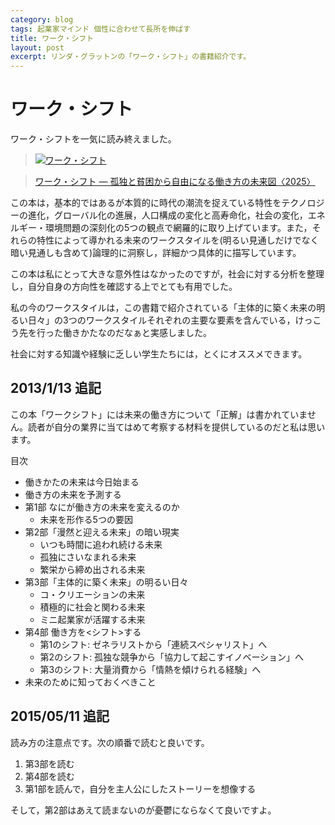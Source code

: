 ```yaml
---
category: blog
tags: 起業家マインド 個性に合わせて長所を伸ばす
title: ワーク・シフト
layout: post
excerpt: リンダ・グラットンの「ワーク・シフト」の書籍紹介です。
---
```

# ワーク・シフト

ワーク・シフトを一気に読み終えました。

> [![ワーク・シフト](//ws-fe.amazon-adsystem.com/widgets/q?_encoding=UTF8&ASIN=4833420163&Format=_SL160_&ID=AsinImage&MarketPlace=JP&ServiceVersion=20070822&WS=1&tag=zacky1972-22 "ワーク・シフト ― 孤独と貧困から自由になる働き方の未来図〈2025〉")](//www.amazon.co.jp/gp/product/4833420163/ref=as_li_ss_il?ie=UTF8&camp=247&creative=7399&creativeASIN=4833420163&linkCode=as2&tag=zacky1972-22)

> [ワーク・シフト ― 孤独と貧困から自由になる働き方の未来図〈2025〉](//www.amazon.co.jp/gp/product/4833420163/ref=as_li_ss_il?ie=UTF8&camp=247&creative=7399&creativeASIN=4833420163&linkCode=as2&tag=zacky1972-22)


この本は，基本的ではあるが本質的に時代の潮流を捉えている特性をテクノロジーの進化，グローバル化の進展，人口構成の変化と高寿命化，社会の変化，エネルギー・環境問題の深刻化の5つの観点で網羅的に取り上げています。また，それらの特性によって導かれる未来のワークスタイルを(明るい見通しだけでなく暗い見通しも含めて)論理的に洞察し，詳細かつ具体的に描写しています。

この本は私にとって大きな意外性はなかったのですが，社会に対する分析を整理し，自分自身の方向性を確認する上でとても有用でした。

私の今のワークスタイルは，この書籍で紹介されている「主体的に築く未来の明るい日々」の3つのワークスタイルそれぞれの主要な要素を含んでいる，けっこう先を行った働きかたなのだなぁと実感しました。

社会に対する知識や経験に乏しい学生たちには，とくにオススメできます。

## 2013/1/13 追記

この本「ワークシフト」には未来の働き方について「正解」は書かれていません。読者が自分の業界に当てはめて考察する材料を提供しているのだと私は思います。

目次

* 働きかたの未来は今日始まる
* 働き方の未来を予測する
* 第1部 なにが働き方の未来を変えるのか
	* 未来を形作る5つの要因
* 第2部「漫然と迎える未来」の暗い現実
	* いつも時間に追われ続ける未来
	* 孤独にさいなまれる未来
	* 繁栄から締め出される未来
* 第3部「主体的に築く未来」の明るい日々
	* コ・クリエーションの未来
	* 積極的に社会と関わる未来
	* ミニ起業家が活躍する未来
* 第4部 働き方を<シフト>する
	* 第1のシフト: ゼネラリストから「連続スペシャリスト」へ
	* 第2のシフト: 孤独な競争から「協力して起こすイノベーション」へ
	* 第3のシフト: 大量消費から「情熱を傾けられる経験」へ
* 未来のために知っておくべきこと

## 2015/05/11 追記

読み方の注意点です。次の順番で読むと良いです。

1. 第3部を読む
2. 第4部を読む
3. 第1部を読んで，自分を主人公にしたストーリーを想像する

そして，第2部はあえて読まないのが憂鬱にならなくて良いですよ。
